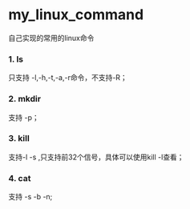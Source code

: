 # my_linux_command
自己实现的常用的linux命令

### 1. ls
只支持 -l,-h,-t,-a,-r命令，不支持-R；

### 2. mkdir
支持 -p；

### 3. kill
支持-l -s ,只支持前32个信号，具体可以使用kill -l查看；

### 4. cat
支持 -s -b -n;
